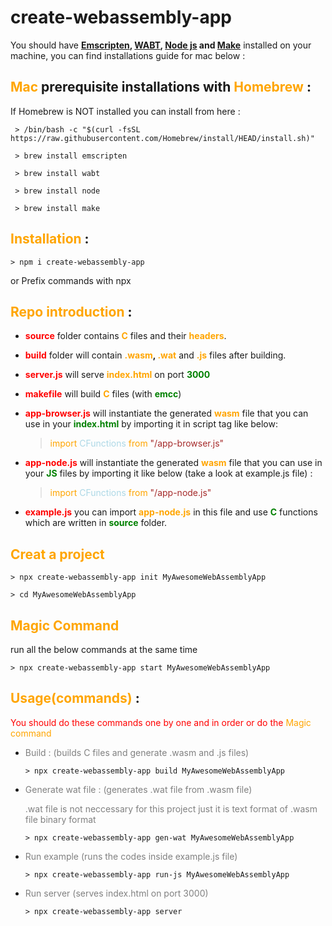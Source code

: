 # create-webassembly-app
You should have **[Emscripten](https://emscripten.org/docs/getting_started/downloads.html), [WABT](https://github.com/WebAssembly/wabt), [Node js](https://nodejs.org/en/) and [Make]()** installed on your machine, you can find installations guide for mac below :

## **<span style="color:orange">Mac</span> prerequisite installations with <span style="color:orange">Homebrew</span>** :
 If Homebrew is NOT installed you can install from here :
 ```
  > /bin/bash -c "$(curl -fsSL https://raw.githubusercontent.com/Homebrew/install/HEAD/install.sh)"
```
```
 > brew install emscripten
```
```
 > brew install wabt
```
```
 > brew install node
```
```
 > brew install make
```
## **<span style="color:orange">Installation</span>** :
```
> npm i create-webassembly-app
```
or
Prefix commands with npx

## **<span style="color:orange">Repo introduction</span>** :
- **<span style="color:red">source</span>** folder contains **<span style="color:orange">C</span>** files and their **<span style="color:orange">headers</span>**.
- **<span style="color:red">build</span>** folder will contain **<span style="color:orange">.wasm</span>, <span style="color:orange">.wat</span>**  and **<span style="color:orange">.js</span>** files after building.
- **<span style="color:red">server.js</span>** will serve **<span style="color:orange">index.html</span>** on port **<span style="color:green">3000</span>**
- **<span style="color:red">makefile</span>** will build **<span style="color:orange">C</span>** files (with **<span style="color:green">emcc</span>**)
- **<span style="color:red">app-browser.js</span>** will instantiate the generated **<span style="color:orange">wasm</span>** file that you can use in your **<span style="color:green">index.html</span>** by importing it in script tag like below:
  > <span style="color:orange">import</span> <span style="color:lightblue">CFunctions</span> <span style="color:orange">from</span> <span style="color:brown">"/app-browser.js"</span>

- **<span style="color:red">app-node.js</span>** will instantiate the generated **<span style="color:orange">wasm</span>** file that you can use in your **<span style="color:green">JS</span>** files by importing it like below (take a look at example.js file) :
  > <span style="color:orange">import</span> <span style="color:lightblue">CFunctions</span> <span style="color:orange">from</span> <span style="color:brown">"/app-node.js"</span>

- **<span style="color:red">example.js</span>** you can import **<span style="color:orange">app-node.js</span>** in this file and use **<span style="color:green">C</span>** functions which are written in **<span style="color:green">source</span>** folder.

## **<span style="color:orange">Creat a project</span>**
  ```
  > npx create-webassembly-app init MyAwesomeWebAssemblyApp
  ```
  ```
  > cd MyAwesomeWebAssemblyApp
  ```

## **<span style="color:orange">Magic Command</span>**
  run all the below commands at the same time
  ```
  > npx create-webassembly-app start MyAwesomeWebAssemblyApp
  ```

## **<span style="color:orange">Usage(commands)</span>** :
<span style="color:red">You should do these commands one by one and in order or do the </span> <span style="color:orange">Magic command</span>
- <span style="color:gray">Build : (builds C files and generate .wasm and .js files)</span>
  ```
  > npx create-webassembly-app build MyAwesomeWebAssemblyApp
  ```
- <span style="color:gray">Generate wat file : (generates .wat file from .wasm file)</span>
  
  <span style="color:gray">.wat file is not neccessary for this project just it is text format of .wasm file binary format</span>
  ```
  > npx create-webassembly-app gen-wat MyAwesomeWebAssemblyApp
  ```
- <span style="color:gray">Run example (runs the codes inside example.js file)</span>
  ```
  > npx create-webassembly-app run-js MyAwesomeWebAssemblyApp
  ```
- <span style="color:gray">Run server (serves index.html on port 3000)</span>
  ```
  > npx create-webassembly-app server
  ```